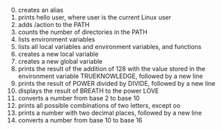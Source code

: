 0. creates an alias
1. prints hello user, where user is the current Linux user
2. adds /action to the PATH
3. counts the number of directories in the PATH
4. lists environment variables
5. lists all local variables and environment variables, and functions
6. creates a new local variable
7. creates a new global variable
8. prints the result of the addition of 128 with the value stored in the environment variable TRUEKNOWLEDGE, followed by a new line
9. prints the result of POWER divided by DIVIDE, followed by a new line
10. displays the result of BREATH to the power LOVE
11. converts a number from base 2 to base 10
12. prints all possible combinations of two letters, except oo
13. prints a number with two decimal places, followed by a new line
14. converts a number from base 10 to base 16
